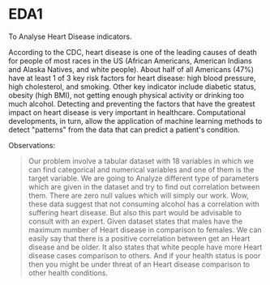 # EDA1
To Analyse Heart Disease indicators.


According to the CDC, heart disease is one of the leading causes of death for people of most races in the US (African Americans, American Indians and Alaska Natives, and white people). About half of all Americans (47%) have at least 1 of 3 key risk factors for heart disease: high blood pressure, high cholesterol, and smoking. Other key indicator include diabetic status, obesity (high BMI), not getting enough physical activity or drinking too much alcohol. Detecting and preventing the factors that have the greatest impact on heart disease is very important in healthcare. Computational developments, in turn, allow the application of machine learning methods to detect "patterns" from the data that can predict a patient's condition.


Observations: 
> Our problem involve a tabular dataset with 18 variables in which we can find categorical and numerical variables and one of them is the target variable.
> We are going to Analyze different type of parameters which are given in the dataset and try to find out correlation between them.
> There are zero null values which will simply our work.
> Wow, these data suggest that not consuming alcohol has a correlation with suffering heart disease. But also this part would be advisable to consult with an expert.
> Given dataset states that males have the maximum number of Heart disease in comparison to females.
> We can easily say that there is  a positive correlation between get an Heart disease and be older.
> It also states that white people have more Heart disease cases comparison to others.
> And if your health status is poor then you might be under threat of an Heart disease comparison to other health conditions.




